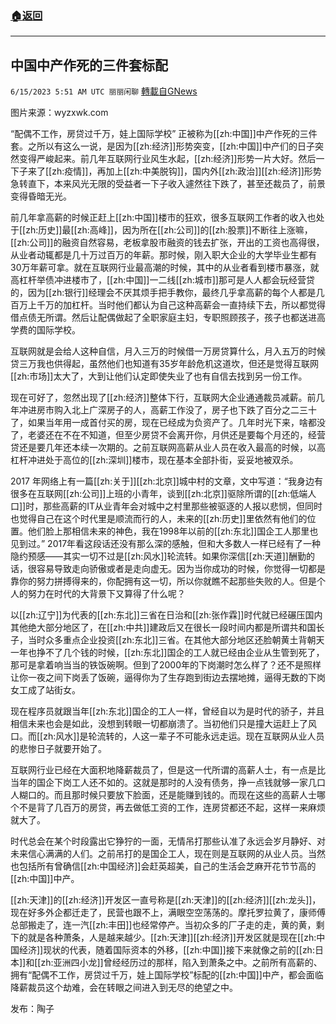 ###  [:house:返回](README.md)
---


## 中国中产作死的三件套标配
`6/15/2023 5:51 AM UTC 丽丽闲聊` [轉載自GNews](https://gnews.org/articles/1384909)

图片来源：wyzxwk.com  

“配偶不工作，房贷过千万，娃上国际学校” 正被称为[[zh:中国]]中产作死的三件套。之所以有这么一说，是因为[[zh:经济]]形势突变，[[zh:中国]]中产们的日子突然变得严峻起来。前几年互联网行业风生水起，[[zh:经济]]形势一片大好。然后一下子来了[[zh:疫情]]，再加上[[zh:中美脱钩]]，国内外[[zh:政治]][[zh:经济]]形势急转直下，本来风光无限的受益者一下子收入遽然往下跌了，甚至还裁员了，前景变得昏暗无光。  

前几年拿高薪的时候正赶上[[zh:中国]]楼市的狂欢，很多互联网工作者的收入也处于[[zh:历史]]最[[zh:高峰]]，因为所在[[zh:公司]]的[[zh:股票]]不断往上涨嘛，[[zh:公司]]的融资自然容易，老板拿股市融资的钱去扩张，开出的工资也高得很，从业者动辄都是几十万过百万的年薪。那时候，刚入职大企业的大学毕业生都有30万年薪可拿。就在互联网行业最高潮的时候，其中的从业者看到楼市暴涨，就高杠杆举债冲进楼市了，[[zh:中国]]一二线[[zh:城市]]那可是人人都会玩经营贷的，因为[[zh:银行]]经理会不厌其烦手把手教你，最终几乎拿高薪的每个人都是几百万上千万的加杠杆。当时他们都认为自己这种高薪会一直持续下去，所以都觉得借点债无所谓。然后让配偶做起了全职家庭主妇，专职照顾孩子，孩子也都送进高学费的国际学校。  

互联网就是会给人这种自信，月入三万的时候借一万房贷算什么，月入五万的时候贷三万我也供得起，虽然他们也知道有35岁年龄危机这道坎，但还是觉得互联网[[zh:市场]]太大了，大到让他们认定即使失业了也有自信去找到另一份工作。  

现在可好了，忽然出现了[[zh:经济]]整体下行，互联网大企业通通裁员减薪。前几年冲进房市购入北上广深房子的人，高薪工作没了，房子也下跌了百分之二三十了，如果当年用一成首付买的房，现在已经成为负资产了。几年时光下来，啥都没了，老婆还在不在不知道，但至少房贷不会离开你，月供还是要每个月还的，经营贷还是要几年还本续一次期的。之前互联网高薪从业人员在收入最高的时候，以高杠杆冲进处于高位的[[zh:深圳]]楼市，现在基本全部扑街，妥妥地被双杀。  

2017 年网络上有一篇[[zh:关于]][[zh:北京]]城中村的文章，文中写道：“我身边有很多在互联网[[zh:公司]]上班的小青年，谈到[[zh:北京]]驱除所谓的[[zh:低端人口]]时，那些高薪的IT从业青年会对城中之村里那些被驱逐的人报以悲悯，但同时也觉得自己在这个时代里是顺流而行的人，未来的[[zh:历史]]里依然有他们的位置。他们脸上那相信未来的神色，我在1998年以前的[[zh:东北]]国企工人那里也见到过。” 2017年看这段话还没有那么深的感触，但和大多数人一样已经有了一种隐约预感——其实一切不过是[[zh:风水]]轮流转。如果你深信[[zh:天道]]酬勤的话，很容易导致走向骄傲或者是走向虚无。因为当你成功的时候，你觉得一切都是靠你的努力拼搏得来的，你配拥有这一切，所以你就瞧不起那些失败的人。但是个人的努力在时代的大背景下又算得了什么呢？  

以[[zh:辽宁]]为代表的[[zh:东北]]三省在日治和[[zh:张作霖]]时代就已经碾压国内其他绝大部分地区了，在[[zh:中共]]建政后又在很长一段时间内都是所谓共和国长子，当时众多重点企业投资[[zh:东北]]三省。在其他大部分地区还脸朝黄土背朝天一年也挣不了几个钱的时候，[[zh:东北]]国企的工人就已经由企业从生管到死了，那可是拿着响当当的铁饭碗啊。但到了2000年的下岗潮时怎么样了？还不是照样让你一夜之间下岗丢了饭碗，逼得你为了生存跑到街边去摆地摊，逼得无数的下岗女工成了站街女。  

现在程序员就跟当年[[zh:东北]]国企的工人一样，曾经自以为是时代的骄子，并且相信未来也会是如此，没想到转眼一切都崩溃了。当初他们只是撞大运赶上了风口。而[[zh:风水]]是轮流转的，人这一辈子不可能永远走运。现在互联网从业人员的悲惨日子就要开始了。  

互联网行业已经在大面积地降薪裁员了，但是这一代所谓的高薪人士，有一点是比当年的国企下岗工人还不如的。这就是那时的人没有债务，挣一点钱就够一家几口人糊口的。而且那时候只要放下脸面，还是能赚到钱的。而现在这些的高薪人士哪个不是背了几百万的房贷，再去做低工资的工作，连房贷都还不起，这样一来麻烦就大了。  

时代总会在某个时段露出它狰狞的一面，无情吊打那些认准了永远会岁月静好、对未来信心满满的人们。之前吊打的是国企工人，现在则是互联网的从业人员。当然也包括所有曾确信[[zh:中国经济]]会赶英超美，自己的生活会芝麻开花节节高的[[zh:中国]]中产。  

[[zh:天津]]的[[zh:经济]]开发区一直号称是[[zh:天津]]的[[zh:经济]][[zh:龙头]]，现在好多外企都迁走了，民营也跟不上，满眼空空荡荡的。摩托罗拉黄了，康师傅总部搬走了，连一汽[[zh:丰田]]也经常停产。当初众多的厂子走的走，黄的黄，剩下的就是各种萧条，人是越来越少。[[zh:天津]][[zh:经济]]开发区就是现在[[zh:中国经济]]现状的代表，随着国际资本的外移，[[zh:中国]]接下来就像之前的[[zh:日本]]和[[zh:亚洲四小龙]]曾经经历过的那样，陷入到萧条之中。之前所有高薪的、拥有“配偶不工作，房贷过千万，娃上国际学校”标配的[[zh:中国]]中产，都会面临降薪裁员这个劫难，会在转眼之间进入到无尽的绝望之中。  

发布：陶子



